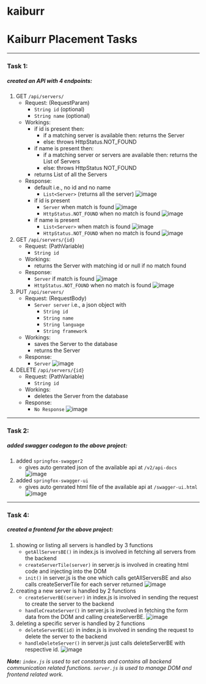 # kaiburr

# Kaiburr Placement Tasks
---
### Task 1:
##### created an API with 4 endpoints:

1. GET `/api/servers/` 
    - Request: (RequestParam)
      - `String id` (optional)
      - `String name` (optional)
    - Workings:
        - if id is present then:
          - if a matching server is available then: returns the Server
          - else: throws HttpStatus.NOT_FOUND
        - if name is present then:
          - if a matching server or servers are available then: returns the List of Servers
          - else: throws HttpStatus NOT_FOUND
        - returns List of all the Servers
    - Response:
      - default i.e., no id and no name
        - `List<Server>` (returns all the server)
        ![image](https://user-images.githubusercontent.com/55663283/163144140-08f3be0c-e6b3-4ae0-9f39-0d945b41c810.png)
      - if id is present
        - `Server` when match is found
        ![image](https://user-images.githubusercontent.com/55663283/163144384-538bb4ab-5e16-472e-8ef9-78f3a75b8918.png)
        - `HttpStatus.NOT_FOUND` when no match is found
        ![image](https://user-images.githubusercontent.com/55663283/163144488-17b4a4d6-085c-4147-a4c4-7340839044a3.png)
      - if name is present
        - `List<Server>` when match is found
        ![image](https://user-images.githubusercontent.com/55663283/163144893-d49ac16e-91c2-490d-aeb6-e63ceebd12bf.png)
        - `HttpStatus.NOT_FOUND` when no match is found
        ![image](https://user-images.githubusercontent.com/55663283/163144690-ab731bc6-8736-4b8a-977c-7ed77aa36185.png)
2. GET `/api/servers/{id}` 
    - Request: (PathVariable)
      - `String id`
    - Workings:
        - returns the Server with matching id or null if no match found
    - Response:
      - `Server` if match is found
      ![image](https://user-images.githubusercontent.com/55663283/163145265-94057d20-9f71-4004-baf2-6b428d4684e0.png)
      - `HttpStatus.NOT_FOUND` when no match is found
      ![image](https://user-images.githubusercontent.com/55663283/163145386-05e731b8-936e-4e16-890d-fd5e4fac28a6.png)
3. PUT `/api/servers/` 
    - Request: (RequestBody)
      - `Server server` i.e., a json object with
        - `String id` 
        - `String name`
        - `String language`
        - `String framework`
    - Workings:
        - saves the Server to the database
        - returns the Server
    - Response:
      - `Server`
      ![image](https://user-images.githubusercontent.com/55663283/163145748-cbd58326-b6e2-42bd-8b83-16bfa9b121c6.png)
4. DELETE `/api/servers/{id}` 
    - Request: (PathVariable)
      - `String id`
    - Workings:
        - deletes the Server from the database
    - Response:
      - `No Response`
      ![image](https://user-images.githubusercontent.com/55663283/163146006-14ece2fd-c26f-4c52-bedf-0230c5396df3.png)
---
### Task 2:
##### added swagger codegon to the above project:

1. added `springfox-swagger2`
    - gives auto genrated json of the available api at `/v2/api-docs`
    ![image](https://user-images.githubusercontent.com/55663283/163143561-9a707ef8-fd33-4872-9df9-35f9e1df7188.png)
2. added `springfox-swagger-ui`
    - gives auto genrated html file of the available api at `/swagger-ui.html`
    ![image](https://user-images.githubusercontent.com/55663283/163143905-600241a4-aa9e-4d83-ad55-903cda800266.png)
---
### Task 4:
##### created a frontend for the above project:

1. showing or listing all servers is handled by 3 functions
    - `getAllServersBE()` in index.js is involved in fetching all servers from the backend
    - `createServerTile(server)` in server.js is involved in creating html code and injecting into the DOM
    - `init()` in server.js is the one which calls getAllServersBE and also calls createServerTile for each server returned
    ![image](https://user-images.githubusercontent.com/55663283/163142253-1f54411b-c36b-4f23-956d-6c42806b63d6.png)
2. creating a new server is handled by 2 functions
    - `createServerBE(server)` in index.js is involved in sending the request to create the server to the backend
    - `handleCreateServer()` in server.js is involved in fetching the form data from the DOM and calling createServerBE.
    ![image](https://user-images.githubusercontent.com/55663283/163142354-acace6d0-27b5-42f8-a028-ba38e4511250.png)
3. deleting a specific server is handled by 2 functions
    - `deleteServerBE(id)` in index.js is involved in sending the request to delete the server to the backend
    - `handleDeleteServer()` in server.js just calls deleteServerBE with respective id.
    ![image](https://user-images.githubusercontent.com/55663283/163142652-08c7f1ca-f63b-406c-8e34-5766a14e4f57.png)
   
_**Note:** `index.js` is used to set constants and contains all backend communication related functions. `server.js` is used to manage DOM and frontend related work._
